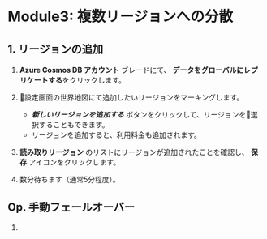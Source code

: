 # Module3: 複数リージョンへの分散

## 1. リージョンの追加

1. **Azure Cosmos DB アカウント** ブレードにて、 **データをグローバルにレプリケートする**をクリックします。

1. 設定画面の世界地図にて追加したいリージョンをマーキングします。

    * ***新しいリージョンを追加する*** ボタンをクリックして、リージョンを選択することもできます。
    * リージョンを追加すると、利用料金も追加されます。

1. **読み取りリージョン** のリストにリージョンが追加されたことを確認し、 **保存** アイコンをクリックします。

1. 数分待ちます（通常5分程度）。

## Op. 手動フェールオーバー

1. 